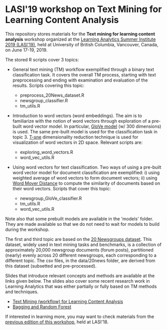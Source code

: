 # LASI'19 workshop on Text Mining for Learning Content Analysis

This repository stores materials for the **Text mining for learning content analysis** workshop organized at the [Learning Analytics Summer Institute 2019 (LASI'19)](https://solaresearch.org/events/lasi/lasi19/lasi19-workshops-tutorials/), held at University of British Columbia, Vancouver, Canada, on June 17-19, 2019.

The stored R scripts cover 3 topics: 

* General text mining (TM) workflow exemplified through a binary text classification task. It covers the overall TM process, starting with text preprocessing and ending with examination and evaluation of the results. Scripts covering this topic:
  * preprocess_20News_dataset.R
  * newsgroup_classifier.R
  * tm_utils.R

* Introduction to word vectors (word embeddings). The aim is to familiarize with the notion of word vectors through exploration of a pre-built word vector model. In particular, [GloVe model](https://nlp.stanford.edu/projects/glove/) (w/ 300 dimensions) is used. The same pre-built model is used for the classification task in topic 3. [T-sne](https://lvdmaaten.github.io/tsne/) dimensionality reduction technique is used for visualization of word vectors in 2D space. Relevant scripts are:
  * exploring_word_vectors.R
  * word_vec_utils.R

* Using word vectors for text classification. Two ways of using a pre-built word vector model for document classification are exemplified: i) using weighted average of word vectors to form document vectors; ii) using [Word Mover Distance](http://proceedings.mlr.press/v37/kusnerb15.pdf) to compute the similarity of documents based on their word vectors. Scripts that cover this topic:
  * newsgroup_GloVe_classifier.R
  * tm_utils.R
  * word_vec_utils.R

Note also that some prebuilt models are available in the 'models' folder. They are made available so that we do not need to wait for models to build during the workshop.

The first and third topic are based on the [20 Newsgroups dataset](http://qwone.com/~jason/20Newsgroups/). This dataset, widely used in text mining tasks and benchmarks, is a collection of approximately 20,000 newsgroup documents (forum posts), partitioned (nearly) evenly across 20 different newsgroups, each corresponding to a different topic. The csv files, in the data/20news folder, are derived from this dataset (subsetted and pre-processed).

Slides that introduce relevant concepts and methods are available at the links given below. The slides also cover some recent research work in Learning Analytics that was either partially or fully based on TM methods and techniques.  
* [Text Mining (workflow) for Learning Content Analysis](https://1drv.ms/b/s!AjwXFgNk6IQbhEjcCCTn2XVQVmgK)
* [Bagging and Random Forest](https://1drv.ms/b/s!AjwXFgNk6IQbgh5G-vQCyWnaXwZL)

If interested in learning more, you may want to check materials from the [previous edition of this workshop](https://github.com/jeljov/Text_Mining_at_LASI18), held at LASI'18.
